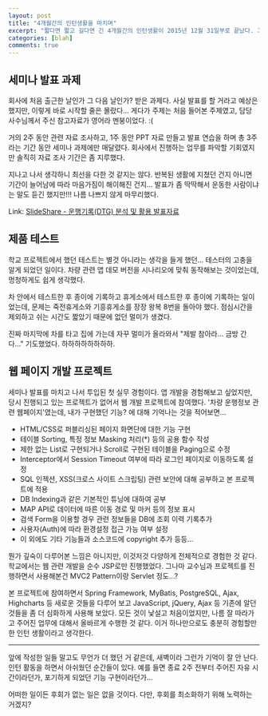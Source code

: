 ```yaml
---
layout: post
title: "4개월간의 인턴생활을 마치며"
excerpt: "짧다면 짧고 길다면 긴 4개월간의 인턴생활이 2015년 12월 31일부로 끝났다. 그 시간 동안 어떠한 일을 했고 이를 통해 무엇을 얻었는지 정리할 겸, 지난날의 내 생활을 돌아보고 글로 기록해본다."
categories: [blah]
comments: true
---
```


## 세미나 발표 과제

회사에 처음 출근한 날인가 그 다음 날인가? 받은 과제다. 사실 발표를 할 거라고 예상은 했지만, 이렇게 바로 시작할 줄은 몰랐다... 게다가 주제는 처음 들어본 주제였고, 담당 사수님께서 주신 참고자료가 영어라 멘붕이었다. :(

거의 2주 동안 관련 자료 조사하고, 1주 동안 PPT 자료 만들고 발표 연습을 하며 총 3주라는 기간 동안 세미나 과제에만 매달렸다. 회사에서 진행하는 업무를 파악할 기회였지만 솔직히 자료 조사 기간은 좀 지루했다.

지나고 나서 생각하니 최선을 다한 것 같지는 않다. 반복된 생활에 지쳤던 건지 아니면 기간이 늘어남에 따라 마음가짐이 해이해진 건지... 발표가 좀 딱딱해서 운동한 사람이냐는 말도 듣긴 했지만!!! 나름 나쁘지 않게 마무리했다.

Link: [SlideShare - 운행기록(DTG) 분석 및 활용 발표자료](http://www.slideshare.net/dudmy/dtg-55748327)


## 제품 테스트

학교 프로젝트에서 했던 테스트는 별것 아니라는 생각을 들게 했던... 테스터의 고충을 알게 되었던 일이다. 차량 관련 앱 데모 버전을 시나리오에 맞춰 동작해보는 것이었는데, 멍청하게도 쉽게 생각했다.

차 안에서 테스트한 후 종이에 기록하고 휴게소에서 테스트한 후 종이에 기록하는 일이었는데, 문제는 죽전휴게소와 기흥휴게소를 장장 왕복 8번을 돌아야 했다. 점심시간을 제외하고 쉬는 시간도 짧았기 때문에 없던 멀미가 생겼다.

진짜 마지막에 차를 타고 집에 가는데 자꾸 멀미가 올라와서 "제발 참아라... 금방 간다..." 기도했었다. 하하하하하하하하.


## 웹 페이지 개발 프로젝트

세미나 발표를 마치고 나서 투입된 첫 실무 경험이다. 앱 개발을 경험해보고 싶었지만, 당시 진행되고 있는 프로젝트가 없어서 웹 개발 프로젝트에 참여했다. '차량 운행정보 관련 웹페이지'였는데, 내가 구현했던 기능? 에 대해 기억나는 것을 적어보면...

* HTML/CSS로 퍼블리싱된 페이지 화면단에 대한 기능 구현
* 테이블 Sorting, 특정 정보 Masking 처리(*) 등의 공용 함수 작성
* 제한 없는 List로 구현되거나 Scroll로 구현된 테이블을 Paging으로 수정
* Interceptor에서 Session Timeout 여부에 따라 로그인 페이지로 이동하도록 설정
* SQL 인젝션, XSS(크로스 사이트 스크립팅) 관련 보안에 대해 공부하고 본 프로젝트에 적용
* DB Indexing과 같은 기본적인 튜닝에 대하여 공부
* MAP API로 데이터에 따른 이동 경로 및 마커 등의 정보 표시
* 검색 Form을 이용할 경우 관련 정보들을 DB에 조회 이력 기록추가
* 사용자(Auth)에 따라 환경설정 접근 가능 여부 설정
* 이 외에도 기타 기능들과 소스코드에 copyright 추가 등등...

뭔가 깊숙이 다루어본 느낌은 아니지만, 이것저것 다양하게 전체적으로 경험한 것 같다. 학교에서는 웹 관련 개발을 순수 JSP로만 진행했었다. 그나마 교수님과 프로젝트를 진행하면서 사용해본건 MVC2 Pattern이랑 Servlet 정도...?

본 프로젝트에 참여하면서 Spring Framework, MyBatis, PostgreSQL, Ajax, Highcharts 등 새로운 것들을 다루어 보고 JavaScript, jQuery, Ajax 등 기존에 알던 것들을 좀 더 심화하게 사용해 보았다. 모든 것이 낯설고 처음이었지만, 나름 잘 따라가고 주어진 업무에 대해서 올바르게 수행한 것 같다. 이거 하나만으로도 충분히 경험할만한 인턴 생활이라고 생각한다.

---

앞에 작성한 일들 말고도 무언가 더 했던 거 같은데, 새벽이라 그런가 기억이 잘 안 난다. 인턴 활동을 하면서 아쉬웠던 순간들이 있다. 예를 들면 종료 2주 전부터 주어진 자유 시간이라던가, 포기하게 되었던 기능 구현이라던가...

어떠한 일이든 후회가 없는 일은 없을 것이다. 다만, 후회를 최소화하기 위해 노력하는 거겠지?

